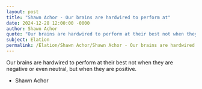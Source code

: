 ```yaml
---
layout: post
title: "Shawn Achor - Our brains are hardwired to perform at"
date: 2024-12-28 12:00:00 -0000
author: Shawn Achor
quote: "Our brains are hardwired to perform at their best not when they are negative or even neutral, but when they are positive."
subject: Elation
permalink: /Elation/Shawn Achor/Shawn Achor - Our brains are hardwired to perform at
---
```


Our brains are hardwired to perform at their best not when they are negative or even neutral, but when they are positive.

- Shawn Achor
